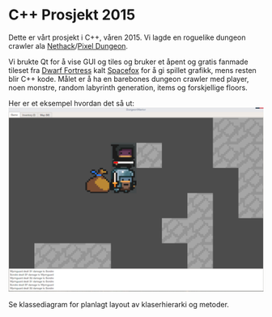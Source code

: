 C++ Prosjekt 2015
=================

Dette er vårt prosjekt i C++, våren 2015. Vi lagde en roguelike dungeon crawler ala [Nethack](http://www.nethack.org/)/[Pixel Dungeon](http://pixeldungeon.watabou.ru/).

Vi brukte Qt for å vise GUI og tiles og bruker et åpent og gratis fanmade tileset fra [Dwarf Fortress](http://www.bay12games.com/dwarves/) kalt [Spacefox](http://www.bay12forums.com/smf/index.php?topic=129219.0) for å gi spillet grafikk, mens resten blir C++ kode. Målet er å ha en barebones dungeon crawler med player, noen monstre, random labyrinth generation, items og forskjellige floors. 

Her er et eksempel hvordan det så ut: ![alt tag](https://github.com/SondreHusevold/DungeonWarrior/raw/master/eksempel.png)

Se klassediagram for planlagt layout av klaserhierarki og metoder. 

